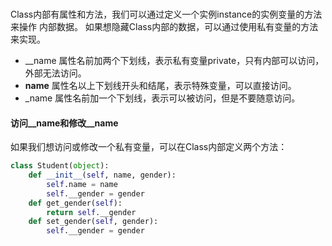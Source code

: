 ### 
Class内部有属性和方法，我们可以通过定义一个实例instance的实例变量的方法来操作
内部数据。
如果想隐藏Class内部的数据，可以通过使用私有变量的方法来实现。
- __name 属性名前加两个下划线，表示私有变量private，只有内部可以访问，外部无法访问。
- __name__ 属性名以上下划线开头和结尾，表示特殊变量，可以直接访问。
- _name 属性名前加一个下划线，表示可以被访问，但是不要随意访问。
#### 访问__name和修改__name
如果我们想访问或修改一个私有变量，可以在Class内部定义两个方法：
```python
class Student(object):
    def __init__(self, name, gender):
        self.name = name
        self.__gender = gender
    def get_gender(self):
        return self.__gender
    def set_gender(self, gender):
        self.__gender = gender
```
